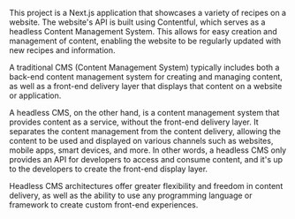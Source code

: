 This project is a Next.js application that showcases a variety of recipes on a website. The website's API is built using Contentful, which serves as a headless Content Management System. This allows for easy creation and management of content, enabling the website to be regularly updated with new recipes and information.

A traditional CMS (Content Management System) typically includes both a back-end content management system for creating and managing content, as well as a front-end delivery layer that displays that content on a website or application.

A headless CMS, on the other hand, is a content management system that provides content as a service, without the front-end delivery layer. It separates the content management from the content delivery, allowing the content to be used and displayed on various channels such as websites, mobile apps, smart devices, and more. In other words, a headless CMS only provides an API for developers to access and consume content, and it's up to the developers to create the front-end display layer.

Headless CMS architectures offer greater flexibility and freedom in content delivery, as well as the ability to use any programming language or framework to create custom front-end experiences.
